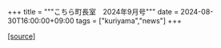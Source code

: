 +++
title = """こちら町長室　2024年9月号"""
date = 2024-08-30T16:00:00+09:00
tags = ["kuriyama","news"]
+++


[[source]](https://www.town.kuriyama.hokkaido.jp/site/mayor/28645.html)
